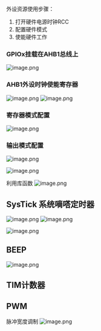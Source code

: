 外设资源使用步骤：
1. 打开硬件电源时钟RCC
2. 配置硬件模式
3. 使能硬件工作

### GPIOx挂载在AHB1总线上

![image.png](https://yaaame-1317851743.cos.ap-beijing.myqcloud.com/undefinedPasted%20image%2020230410183255.png)

### AHB1外设时钟使能寄存器
![image.png](https://yaaame-1317851743.cos.ap-beijing.myqcloud.com/undefinedPasted%20image%2020230410183504.png)
![image.png](https://yaaame-1317851743.cos.ap-beijing.myqcloud.com/undefinedPasted%20image%2020230410183531.png)

### 寄存器模式配置

![image.png](https://yaaame-1317851743.cos.ap-beijing.myqcloud.com/undefinedPasted%20image%2020230410185701.png)


### 输出模式配置
![image.png](https://yaaame-1317851743.cos.ap-beijing.myqcloud.com/undefinedPasted%20image%2020230411083955.png)

![image.png](https://yaaame-1317851743.cos.ap-beijing.myqcloud.com/undefinedPasted%20image%2020230411084015.png)

利用库函数
![image.png](https://yaaame-1317851743.cos.ap-beijing.myqcloud.com/undefinedPasted%20image%2020230411091351.png)


## SysTick 系统嘀嗒定时器

![image.png](https://yaaame-1317851743.cos.ap-beijing.myqcloud.com/undefinedPasted%20image%2020230412084445.png)
![image.png](https://yaaame-1317851743.cos.ap-beijing.myqcloud.com/undefinedPasted%20image%2020230411111612.png)

![image.png](https://yaaame-1317851743.cos.ap-beijing.myqcloud.com/undefinedPasted%20image%2020230411155524.png)

## BEEP

![image.png](https://yaaame-1317851743.cos.ap-beijing.myqcloud.com/undefinedPasted%20image%2020230411214029.png)



## TIM计数器


## PWM
脉冲宽度调制
![image.png](https://yaaame-1317851743.cos.ap-beijing.myqcloud.com/undefinedPasted%20image%2020230412092805.png)